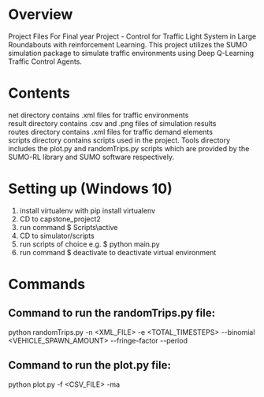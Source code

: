 # Overview
Project Files For Final year Project - Control for Traffic Light System in Large Roundabouts with reinforcement Learning.
This project utilizes the SUMO simulation package to simulate traffic environments using Deep Q-Learning Traffic Control Agents.


# Contents

net directory contains .xml files for traffic environments <br />
result directory contains .csv and .png files of simulation results <br />
routes directory contains .xml files for traffic demand elements <br />
scripts directory contains scripts used in the project. Tools directory includes the plot.py and randomTrips.py scripts which are provided by the SUMO-RL library and SUMO software respectively.


# Setting up (Windows 10)

1. install virtualenv with pip install virtualenv
2. CD to capstone_project2
3. run command $ Scripts\active
4. CD to simulator/scripts
5. run scripts of choice e.g. $ python main.py
6. run command $ deactivate
	to deactivate virtual environment



# Commands

## Command to run the randomTrips.py file:
python randomTrips.py -n <XML_FILE> -e <TOTAL_TIMESTEPS> --binomial <VEHICLE_SPAWN_AMOUNT> --fringe-factor <MAX> --period <FLOAT>

## Command to run the plot.py file:
python plot.py -f <CSV_FILE> -ma <FLOAT>
